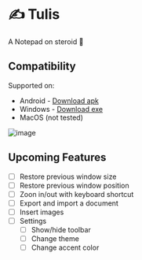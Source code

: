 # ✍️ Tulis

A Notepad on steroid 💪

## Compatibility
Supported on:
- Android - [Download apk](https://github.com/harysuryanto/tulis/files/10097916/Tulis.v1.0.0.apk.zip)
- Windows - [Download exe](https://github.com/harysuryanto/tulis/files/10097906/Tulis.v1.0.0.zip)
- MacOS (not tested)

![image](https://user-images.githubusercontent.com/17674038/204127779-8c65119f-a84e-43a0-a36a-fa4a5da8b42d.png)

## Upcoming Features
- [ ] Restore previous window size
- [ ] Restore previous window position
- [ ] Zoon in/out with keyboard shortcut
- [ ] Export and import a document
- [ ] Insert images
- [ ] Settings
  - [ ] Show/hide toolbar
  - [ ] Change theme
  - [ ] Change accent color

